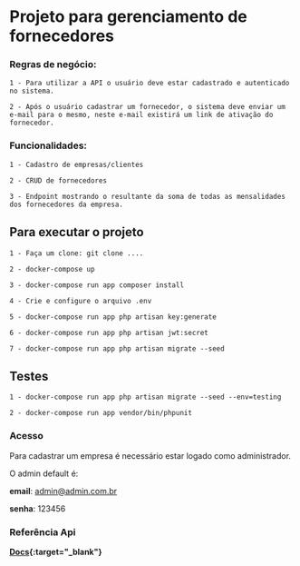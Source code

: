 # Projeto para gerenciamento de fornecedores

### Regras de negócio:

    1 - Para utilizar a API o usuário deve estar cadastrado e autenticado no sistema.

    2 - Após o usuário cadastrar um fornecedor, o sistema deve enviar um e-mail para o mesmo, neste e-mail existirá um link de ativação do fornecedor.


### Funcionalidades:

    1 - Cadastro de empresas/clientes

    2 - CRUD de fornecedores

    3 - Endpoint mostrando o resultante da soma de todas as mensalidades dos fornecedores da empresa.


## Para executar o projeto

    1 - Faça um clone: git clone ....

    2 - docker-compose up

    3 - docker-compose run app composer install

    4 - Crie e configure o arquivo .env

    5 - docker-compose run app php artisan key:generate

    6 - docker-compose run app php artisan jwt:secret

    7 - docker-compose run app php artisan migrate --seed


## Testes

    1 - docker-compose run app php artisan migrate --seed --env=testing
    
    2 - docker-compose run app vendor/bin/phpunit


### Acesso

Para cadastrar um empresa é necessário estar logado como administrador.

O admin default é:

**email**: admin@admin.com.br

**senha**: 123456



### Referência Api

 **[Docs](https://documenter.getpostman.com/view/2449719/RznJnwcy){:target="_blank"}**